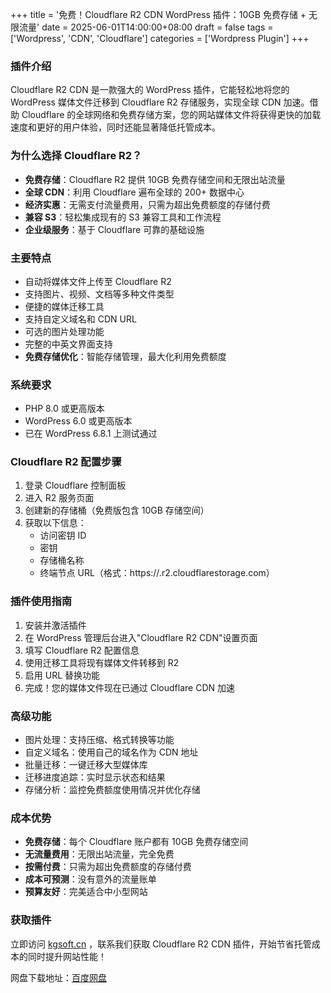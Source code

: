 +++
title = '免费！Cloudflare R2 CDN WordPress 插件：10GB 免费存储 + 无限流量'
date = 2025-06-01T14:00:00+08:00
draft = false
tags = ['Wordpress', 'CDN', 'Cloudflare']
categories = ['Wordpress Plugin']
+++

### 插件介绍
Cloudflare R2 CDN 是一款强大的 WordPress 插件，它能轻松地将您的 WordPress 媒体文件迁移到 Cloudflare R2 存储服务，实现全球 CDN 加速。借助 Cloudflare 的全球网络和免费存储方案，您的网站媒体文件将获得更快的加载速度和更好的用户体验，同时还能显著降低托管成本。

### 为什么选择 Cloudflare R2？
- **免费存储**：Cloudflare R2 提供 10GB 免费存储空间和无限出站流量
- **全球 CDN**：利用 Cloudflare 遍布全球的 200+ 数据中心
- **经济实惠**：无需支付流量费用，只需为超出免费额度的存储付费
- **兼容 S3**：轻松集成现有的 S3 兼容工具和工作流程
- **企业级服务**：基于 Cloudflare 可靠的基础设施

### 主要特点
- 自动将媒体文件上传至 Cloudflare R2
- 支持图片、视频、文档等多种文件类型
- 便捷的媒体迁移工具
- 支持自定义域名和 CDN URL
- 可选的图片处理功能
- 完整的中英文界面支持
- **免费存储优化**：智能存储管理，最大化利用免费额度

### 系统要求
- PHP 8.0 或更高版本
- WordPress 6.0 或更高版本
- 已在 WordPress 6.8.1 上测试通过

### Cloudflare R2 配置步骤
1. 登录 Cloudflare 控制面板
2. 进入 R2 服务页面
3. 创建新的存储桶（免费版包含 10GB 存储空间）
4. 获取以下信息：
   - 访问密钥 ID
   - 密钥
   - 存储桶名称
   - 终端节点 URL（格式：https://<accountid>.r2.cloudflarestorage.com）

### 插件使用指南
1. 安装并激活插件
2. 在 WordPress 管理后台进入"Cloudflare R2 CDN"设置页面
3. 填写 Cloudflare R2 配置信息
4. 使用迁移工具将现有媒体文件转移到 R2
5. 启用 URL 替换功能
6. 完成！您的媒体文件现在已通过 Cloudflare CDN 加速

### 高级功能
- 图片处理：支持压缩、格式转换等功能
- 自定义域名：使用自己的域名作为 CDN 地址
- 批量迁移：一键迁移大型媒体库
- 迁移进度追踪：实时显示状态和结果
- 存储分析：监控免费额度使用情况并优化存储

### 成本优势
- **免费存储**：每个 Cloudflare 账户都有 10GB 免费存储空间
- **无流量费用**：无限出站流量，完全免费
- **按需付费**：只需为超出免费额度的存储付费
- **成本可预测**：没有意外的流量账单
- **预算友好**：完美适合中小型网站

### 获取插件
立即访问 [kgsoft.cn](https://kgsoft.cn) ，联系我们获取 Cloudflare R2 CDN 插件，开始节省托管成本的同时提升网站性能！

网盘下载地址：[百度网盘](https://pan.baidu.com/s/1tjAVOZxv7eJtZ1stZDJL3w?pwd=kagg)